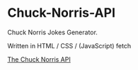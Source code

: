 # Chuck-Norris-API

Chuck Norris Jokes Generator.

Written in HTML / CSS / (JavaScript) fetch

[The Chuck Norris API](https://rapidapi.com/matchilling/api/chuck-norris?utm_source=YouTube.com)
